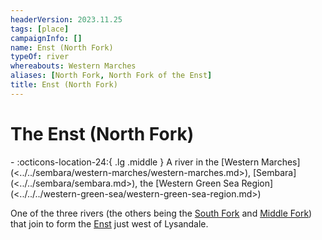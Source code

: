 ```yaml
---
headerVersion: 2023.11.25
tags: [place]
campaignInfo: []
name: Enst (North Fork)
typeOf: river
whereabouts: Western Marches
aliases: [North Fork, North Fork of the Enst]
title: Enst (North Fork)
---
```


# The Enst (North Fork)
<div class="grid cards ext-narrow-margin ext-one-column" markdown>
-    :octicons-location-24:{ .lg .middle } A river in the [Western Marches](<../../sembara/western-marches/western-marches.md>), [Sembara](<../../sembara/sembara.md>), the [Western Green Sea Region](<../../../western-green-sea/western-green-sea-region.md>)  
</div>


One of the three rivers (the others being the [South Fork](<./enst-south-fork.md>) and [Middle Fork](<./enst-middle-fork.md>)) that join to form the [Enst](<./enst.md>) just west of Lysandale.